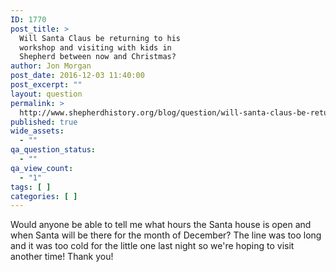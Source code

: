 ```yaml
---
ID: 1770
post_title: >
  Will Santa Claus be returning to his
  workshop and visiting with kids in
  Shepherd between now and Christmas?
author: Jon Morgan
post_date: 2016-12-03 11:40:00
post_excerpt: ""
layout: question
permalink: >
  http://www.shepherdhistory.org/blog/question/will-santa-claus-be-returning-to-his-workshop-and-visiting-with-kids-any-other-nights/
published: true
wide_assets:
  - ""
qa_question_status:
  - ""
qa_view_count:
  - "1"
tags: [ ]
categories: [ ]
---
```

Would anyone be able to tell me what hours the Santa house is open and when Santa will be there for the month of December? The line was too long and it was too cold for the little one last night so we're hoping to visit another time! Thank you!